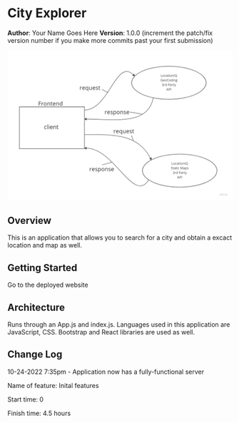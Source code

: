 # City Explorer

**Author**: Your Name Goes Here
**Version**: 1.0.0 (increment the patch/fix version number if you make more commits past your first submission)

![Request Response](./img/request-response.jpg)

## Overview

This is an application that allows you to search for a city and obtain a excact location and map as well.

## Getting Started

Go to the deployed website

## Architecture

Runs through an App.js and index.js. Languages used in this application are JavaScript, CSS. Bootstrap and React libraries are used as well.

## Change Log

10-24-2022 7:35pm - Application now has a fully-functional server


Name of feature: Inital features


Start time: 0

Finish time: 4.5 hours

